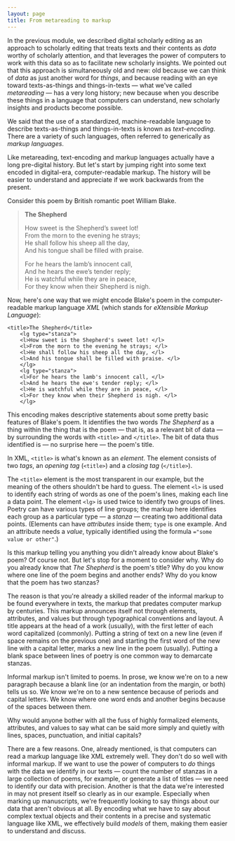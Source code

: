 ```yaml
---
layout: page
title: From metareading to markup
---
```


In the previous module, we described digital scholarly editing as an approach to scholarly editing that treats texts and their contents as *data* worthy of scholarly attention, and that leverages the power of computers to work with this data so as to facilitate new scholarly insights. We pointed out that this approach is simultaneously old and new: old because we can think of *data* as just another word for *things*, and because reading with an eye toward texts-as-things and things-in-texts — what we've called *metareading* — has a very long history; new because when you describe these things in a language that computers can understand, new scholarly insights and products become possible.

We said that the use of a standardized, machine-readable language to describe texts-as-things and things-in-texts is known as *text-encoding*. There are a variety of such languages, often referred to generically as *markup languages*.

Like metareading, text-encoding and markup languages actually have a long pre-digital history. But let's start by jumping right into some text encoded in digital-era, computer-readable markup. The history will be easier to understand and appreciate if we work backwards from the present.

Consider this poem by British romantic poet William Blake.

> **The Shepherd**
> 
> How sweet is the Shepherd’s sweet lot!  
> From the morn to the evening he strays;  
> He shall follow his sheep all the day,  
> And his tongue shall be filled with praise.
> 
> For he hears the lamb’s innocent call,  
> And he hears the ewe’s tender reply;  
> He is watchful while they are in peace,  
> For they know when their Shepherd is nigh.

Now, here's one way that we might encode Blake's poem in the computer-readable markup language *XML* (which stands for *eXtensible Markup Language*):

```
<title>The Shepherd</title>
    <lg type="stanza">
    <l>How sweet is the Shepherd's sweet lot! </l>
    <l>From the morn to the evening he strays; </l>
    <l>He shall follow his sheep all the day, </l>
    <l>And his tongue shall be filled with praise. </l>
    </lg>
    <lg type="stanza">
    <l>For he hears the lamb's innocent call, </l>
    <l>And he hears the ewe's tender reply; </l>
    <l>He is watchful while they are in peace, </l>
    <l>For they know when their Shepherd is nigh. </l>
    </lg>
```
This encoding makes descriptive statements about some pretty basic features of Blake's poem. It identifies the two words *The Shepherd* as a thing within the thing that is the poem — that is, as a relevant bit of data — by surrounding the words with `<title>` and `</title>`. The bit of data thus identified is — no surprise here — the poem's title.

In XML, `<title>` is what's known as an *element*. The element consists of two *tags*, an *opening tag* (`<title>`) and a *closing tag* (`</title>`).  

The `<title>` element is the most transparent in our example, but the meaning of the others shouldn't be hard to guess. The element `<l>` is used to identify each string of words as one of the poem's lines, making each line a data point. The element `<lg>` is used twice to identify two groups of lines. Poetry can have various types of line groups; the markup here identifies each group as a particular type — a *stanza* — creating two additional data points. (Elements can have *attributes* inside them; `type` is one example. And an attribute needs a *value*, typically identified using the formula `="some value or other"`.)

Is this markup telling you anything you didn't already know about Blake's poem? Of course not. But let's stop for a moment to consider why. Why do you already know that *The Shepherd* is the poem's title? Why do you know where one line of the poem begins and another ends? Why do you know that the poem has two stanzas?

The reason is that you're already a skilled reader of the informal markup to be found everywhere in texts, the markup that predates computer markup by centuries. This markup announces itself not through elements, attributes, and values but through typographical conventions and layout. A title appears at the head of a work (usually), with the first letter of each word capitalized (commonly). Putting a string of text on a new line (even if space remains on the previous one) and starting the first word of the new line with a capital letter, marks a new line in the poem (usually). Putting a blank space between lines of poetry is one common way to demarcate stanzas.

Informal markup isn't limited to poems. In prose, we know we're on to a new paragraph because a blank line (or an indentation from the margin, or both) tells us so. We know we're on to a new sentence because of periods and capital letters. We know where one word ends and another begins because of the spaces between them.

Why would anyone bother with all the fuss of highly formalized elements, attributes, and values to say what can be said more simply and quietly with lines, spaces, punctuation, and initial capitals?

There are a few reasons. One, already mentioned, is that computers can read a markup language like XML extremely well. They don't do so well with informal markup. If we want to use the power of computers to *do* things with the data we identify in our texts — count the number of stanzas in a large collection of poems, for example, or generate a list of titles — we need to identify our data with precision. Another is that the data we're interested in may not present itself so clearly as in our example. Especially when marking up manuscripts, we're frequently looking to say things about our data that aren't obvious at all. By encoding what we have to say about complex textual objects and their contents in a precise and systematic language like XML, we effectively build *models* of them, making them easier to understand and discuss.